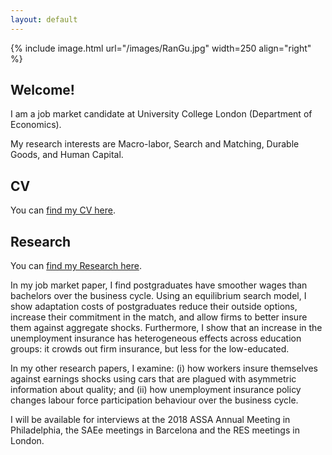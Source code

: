 ```yaml
---
layout: default
---
```


{% include image.html url="/images/RanGu.jpg" width=250 align="right" %}
<br>

## Welcome!

I am a job market candidate at University College London (Department of Economics).

My research interests are Macro-labor, Search and Matching, Durable Goods, and Human Capital.


## CV
You can [find my CV here](/cv/index.html).


## Research
You can [find my Research here](/research/index.html).

In my job market paper, I find postgraduates have smoother wages than bachelors over the business cycle. Using an equilibrium search model, I show adaptation costs of postgraduates reduce their outside options, increase their commitment in the match, and allow firms to better insure them against aggregate shocks. Furthermore, I show that an increase in the unemployment insurance has heterogeneous effects across education groups: it crowds out firm insurance, but less for the low-educated.

In my other research papers, I examine: (i) how workers insure themselves against earnings shocks using cars that are plagued with asymmetric information about quality; and (ii) how unemployment insurance policy changes labour force participation behaviour over the business cycle.

I will be available for interviews at the 2018 ASSA Annual Meeting in Philadelphia, the SAEe meetings in Barcelona and the RES meetings in London.
